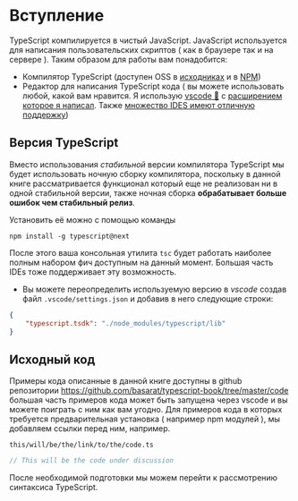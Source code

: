 # Вступление

TypeScript компилируется в чистый JavaScript. JavaScript используется для написания пользовательских скриптов ( как в браузере так и на сервере ). Таким образом для работы вам понадобится:

-   Компилятор TypeScript (доступен OSS в [исходниках](https://github.com/Microsoft/TypeScript/) и в [NPM](https://www.npmjs.com/package/typescript))
-   Редактор для написания TypeScript кода ( вы можете использовать любой, какой вам нравится. Я использую [vscode 🌹](https://code.visualstudio.com/) с [расширением которое я написал](https://marketplace.visualstudio.com/items?itemName=basarat.god). Также [множество IDES имеют отличную поддержку](https://github.com/Microsoft/TypeScript/wiki/TypeScript-Editor-Support))

## Версия TypeScript

Вместо использования _стабильной_ версии компилятора TypeScript мы будет использовать ночную сборку компилятора, поскольку в данной книге рассматривается функционал который еще не реализован ни в одной стабильной версии, также ночная сборка **обрабатывает больше ошибок чем стабильный релиз**.

Установить её можно с помощью команды

```
npm install -g typescript@next
```

После этого ваша консольная утилита `tsc` будет работать наиболее полным набором фич доступным на данный момент. Большая часть IDEs тоже поддерживает эту возможность.

-   Вы можете переопределить используемую версию в _vscode_ создав файл `.vscode/settings.json` и добавив в него следующие строки:

```json
{
    "typescript.tsdk": "./node_modules/typescript/lib"
}
```

## Исходный код

Примеры кода описанные в данной книге доступны в github репозитории https://github.com/basarat/typescript-book/tree/master/code большая часть примеров кода может быть запущена через vscode и вы можете поиграть с ним как вам угодно. Для примеров кода в которых требуется предварительная установка ( например npm модулей ), мы добавляем ссылки перед ним, например.

`this/will/be/the/link/to/the/code.ts`

```ts
// This will be the code under discussion
```

После необходимой подготовки мы можем перейти к рассмотрению синтаксиса TypeScript.
